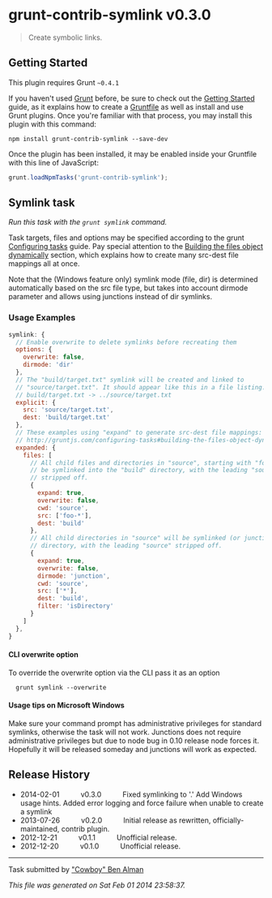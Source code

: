 # grunt-contrib-symlink v0.3.0

> Create symbolic links.



## Getting Started
This plugin requires Grunt `~0.4.1`

If you haven't used [Grunt](http://gruntjs.com/) before, be sure to check out the [Getting Started](http://gruntjs.com/getting-started) guide, as it explains how to create a [Gruntfile](http://gruntjs.com/sample-gruntfile) as well as install and use Grunt plugins. Once you're familiar with that process, you may install this plugin with this command:

```shell
npm install grunt-contrib-symlink --save-dev
```

Once the plugin has been installed, it may be enabled inside your Gruntfile with this line of JavaScript:

```js
grunt.loadNpmTasks('grunt-contrib-symlink');
```




## Symlink task
_Run this task with the `grunt symlink` command._

Task targets, files and options may be specified according to the grunt [Configuring tasks](http://gruntjs.com/configuring-tasks) guide. Pay special attention to the [Building the files object dynamically](http://gruntjs.com/configuring-tasks#building-the-files-object-dynamically) section, which explains how to create many src-dest file mappings all at once.

Note that the (Windows feature only) symlink mode (file, dir) is determined automatically based on the src file type, but takes into account dirmode parameter and allows using junctions instead of dir symlinks.


### Usage Examples

```js
symlink: {
  // Enable overwrite to delete symlinks before recreating them
  options: {
    overwrite: false,
    dirmode: 'dir'
  },
  // The "build/target.txt" symlink will be created and linked to
  // "source/target.txt". It should appear like this in a file listing:
  // build/target.txt -> ../source/target.txt
  explicit: {
    src: 'source/target.txt',
    dest: 'build/target.txt'
  },
  // These examples using "expand" to generate src-dest file mappings:
  // http://gruntjs.com/configuring-tasks#building-the-files-object-dynamically
  expanded: {
    files: [
      // All child files and directories in "source", starting with "foo-" will
      // be symlinked into the "build" directory, with the leading "source"
      // stripped off.
      {
        expand: true,
        overwrite: false,
        cwd: 'source',
        src: ['foo-*'],
        dest: 'build'
      },
      // All child directories in "source" will be symlinked (or junctioned only on Windows) into the "build"
      // directory, with the leading "source" stripped off.
      {
        expand: true,
        overwrite: false,
        dirmode: 'junction',
        cwd: 'source',
        src: ['*'],
        dest: 'build',
        filter: 'isDirectory'
      }
    ]
  },
}
```

#### CLI overwrite option

To override the overwrite option via the CLI pass it as an option

```shell
  grunt symlink --overwrite
```

#### Usage tips on Microsoft Windows

Make sure your command prompt has administrative privileges for standard symlinks, otherwise
the task will not work.
Junctions does not require administrative privileges but due to node bug in 0.10 release node forces it. Hopefully it will be released someday and junctions will work as expected.


## Release History

 * 2014-02-01   v0.3.0   Fixed symlinking to '.' Add Windows usage hints. Added error logging and force failure when unable to create a symlink
 * 2013-07-26   v0.2.0   Initial release as rewritten, officially-maintained, contrib plugin.
 * 2012-12-21   v0.1.1   Unofficial release.
 * 2012-12-20   v0.1.0   Unofficial release.

---

Task submitted by ["Cowboy" Ben Alman](http://benalman.com/)

*This file was generated on Sat Feb 01 2014 23:58:37.*
